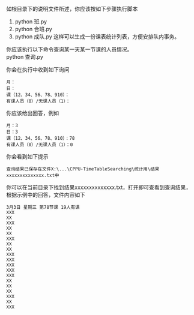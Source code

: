 如根目录下的说明文件所述，你应该按如下步骤执行脚本  
1. python 班.py
2. python 合班.py
3. python 成队.py
这样可以生成一份课表统计列表，方便安排队内事务。  

你应该执行以下命令查询某一天某一节课的人员情况。  
python 查询.py

你会在执行中收到如下询问
```
月：
日：
课（12、34、56、78、910）：
有课人员（0）/无课人员（1）：
```

你应该给出回答，例如
```
月：3
日：3
课（12、34、56、78、910）：78
有课人员（0）/无课人员（1）：0
```

你会看到如下提示
```
查询结果已保存在文件X:\...\CPPU-TimeTableSearching\统计用\结果xxxxxxxxxxxxxx.txt中
```

你可以在当前目录下找到结果xxxxxxxxxxxxxx.txt，打开即可查看到查询结果，根据示例中的回答，文件内容如下
```
3月3日 星期三 第78节课 19人有课
XXX
XX
XXX
XX
XX
XXX
XX
XX
XXX
XXX
XXX
XXX
XXX
XX
XX
XX
XXX
XX
XXX
```

